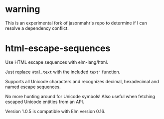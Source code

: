 # warning

This is an experimental fork of jasonmahr's repo to determine if I can resolve a dependency conflict.

# html-escape-sequences

Use HTML escape sequences with elm-lang/html.

Just replace `Html.text` with the included `text'` function.

Supports all Unicode characters and recognizes decimal, hexadecimal and named escape sequences.

No more hunting around for Unicode symbols! Also useful when fetching escaped Unicode entities from an API.

Version 1.0.5 is compatible with Elm version 0.16.
